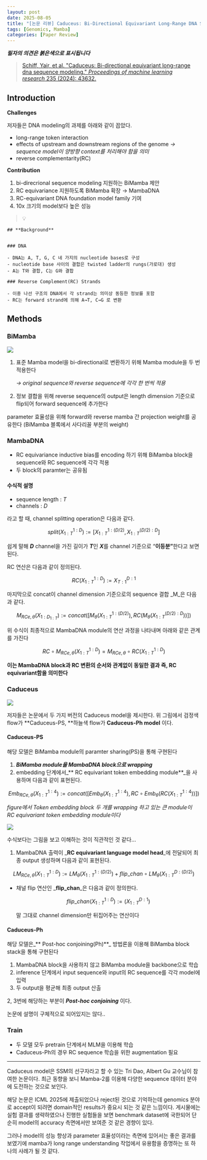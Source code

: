 ```yaml
---
layout: post
date: 2025-08-05
title: "[논문 리뷰] Caduceus: Bi-Directional Equivariant Long-Range DNA Sequence Modeling"
tags: [Genomics, Mamba]
categories: [Paper Review]
---
```


<span class="notion-red">_**필자의 의견은 붉은색으로 표시됩니다**_</span>


> [Schiff, Yair, et al. "Caduceus: Bi-directional equivariant long-range dna sequence modeling." ](https://pmc.ncbi.nlm.nih.gov/articles/PMC12189541/)[_Proceedings of machine learning research_](https://pmc.ncbi.nlm.nih.gov/articles/PMC12189541/)[ 235 (2024): 43632.](https://pmc.ncbi.nlm.nih.gov/articles/PMC12189541/)



## Introduction


**Challenges**


저자들은 DNA modeling의 과제를 아래와 같이 꼽았다.

- long-range token interaction
- effects of upstream and downstream regions of the genome 
_→ sequence model이 양방향 context를 처리해야 함을 의미_
- reverse complementarity(RC)

**Contribution**

1. bi-direcrional sequence modeling 지원하는 BiMamba 제안
1. RC equivariance 지원하도록 BiMamba 확장 → MambaDNA
1. RC-equivariant DNA foundation model family 기여
1. 10x 크기의 model보다 높은 성능

> 💡 


	## **Background**


	### DNA

	- DNA는 A, T, G, C 네 가지의 nucleotide bases로 구성
	- nucleotide base 사이의 결합은 twisted ladder의 rungs(가로대) 생성
	- A는 T와 결합, C는 G와 결합

	### Reverse Complement(RC) Strands

	- 이중 나선 구조의 DNA에서 각 strand는 의미상 동등한 정보를 포함
	- RC는 forward strand에 의해 A→T, C→G 로 변환


## Methods



### BiMamba


![](https://prod-files-secure.s3.us-west-2.amazonaws.com/542b861c-36a8-4051-84e5-8804b6728dba/2c247d59-7815-4980-99f0-8f0d21f445a7/image.png?X-Amz-Algorithm=AWS4-HMAC-SHA256&X-Amz-Content-Sha256=UNSIGNED-PAYLOAD&X-Amz-Credential=ASIAZI2LB4666BCIZ4L6%2F20251008%2Fus-west-2%2Fs3%2Faws4_request&X-Amz-Date=20251008T190109Z&X-Amz-Expires=3600&X-Amz-Security-Token=IQoJb3JpZ2luX2VjECsaCXVzLXdlc3QtMiJGMEQCIHfeDsTFIEdivzVdqaL6oa0UHnlQgf9o3rLNwmMp06oIAiBtcM24BeSoxBfi1MHFJDaRTnIKSumuj2I8TFjQpK612SqIBAjE%2F%2F%2F%2F%2F%2F%2F%2F%2F%2F8BEAAaDDYzNzQyMzE4MzgwNSIMLDBu9ZPedcuJWmAZKtwDB4h4Su7qLpzdZeFgFWPIGEl3LLzLhdwD9z6eGdCLplD3JlTPZgXbZK9LYaWFtn8q18SNSGgLql5ISKjuHFJQr8grVtqiKs%2FGu%2FfOcW%2BgFDqy3jwbB%2FP%2BhOXEPG82FRFUOQOT%2FGVwwG1WK9UomgxblQAV6e%2F%2Bh%2FO3le4VuQssCssjT3jokdfGzdjB7GnWBczE1bzf79VknGx1Az9ehYqu%2FlWn6BIO69jASqJfPjyEkFbzIqT2uqFb02WqlscS05luhYFkoqjUYTEtHfU381feS1TP74DFcUKwFXSaPFT%2FNWWIxIMexFcv%2Fls3UpEvStkqmk9jTqq6%2BYXHKqS1Wdo5MmuY4nAGR6JBl%2B8h9iKjqz7ULG2zhHq2RG%2B2g529B%2BzYTqp2ZUgs%2B0O47G7PAfg0joxupYkg5CPfvhkSW91f4XoMf7gKjMe3igOZ4njXf37MoHpDqfKDK0xxJkfZTKTV2lE%2F2E%2BMJkMwHUjDJC5XMjGeIF%2BGXrlOUW0s7u7M%2BhAHoLg1bMDxl90da%2Fxubk%2F%2B4eXKs75mzHa5WfiUNDwB9rjV%2B0tgDLyFq2uc1%2F1znzwESn3wYHEh61ugnMm%2BnX6fCNmsrfDsOuiPd2zjKjJ3TxnFTZ7gWYFY1Nz3UzAwiuCaxwY6pgGBiE0kiPDBcdxi8PosN2QXzXZrAvfwxPClcZT6CrQYJPoDcUNvNkfPsElKDRjRgv23Dr99briSNk9A8dN4T5JrWd1fZYLlb2WL2%2Fut3mDzdkNCflJO2WZdDstk5pzIRzpy8ydhks%2F4lYo8RFzkZgzpEye6AKKeMOw4CFnUwMUhoRGWCDPRHcYCr0x7frBwZ1hcd3jtYVhh8gVyaX9WFVt6Sjgu4N2s&X-Amz-Signature=c06f857aa5c68b9c3ced98f689b998fd39ca7632e65bd6ac30388afb28831e0d&X-Amz-SignedHeaders=host&x-amz-checksum-mode=ENABLED&x-id=GetObject)

1. 표준 Mamba model을 bi-directional로 변환하기 위해 Mamba module을 두 번 적용한다

	_→ original sequence와 reverse sequence에 각각 한 번씩 적용_

1. 정보 결합을 위해 reverse sequence의 output은 length dimension 기준으로 flip되어 forward sequence에 추가한다

parameter 효율성을 위해 forward와 reverse mamba 간 projection weight를 공유한다 (BiMamba 블록에서 사다리꼴 부분의 weight)



### MambaDNA

- RC equivariance inductive bias를 encoding 하기 위해 BiMamba block을 sequence와 RC sequence에 각각 적용
- 두 block의 paramter는 공유됨


#### 수식적 설명

- sequence length : _T_
- channels : _D_

라고 할 때,  channel splitting operation은 다음과 같다.


$$
split(X^{1:D}_{1:T}):=[X^{1:(D/2)}_{1:T},X^{(D/2):D}_{1:T}]
$$


<span class="notion-red">쉽게 말해 </span><span class="notion-red">_**D**_</span><span class="notion-red"> channel을 가진 길이가 </span><span class="notion-red">_**T**_</span><span class="notion-red">인 </span><span class="notion-red">_**X**_</span><span class="notion-red">를 channel 기준으로 “</span><span class="notion-red">**이등분”**</span><span class="notion-red">한다고 보면 된다.</span>


RC 연산은 다음과 같이 정의된다.


$$
RC(X^{1:D}_{1:T}):=X^{D:1}_{T:1}
$$


마지막으로 concat이 channel dimension 기준으로의 sequence 결합 _M_은 다음과 같다.


$$
M_{RCe,\theta}(X_{1:D_{1:T}}):=concat([M_{\theta}(X^{1:(D/2)}_{1:T}),RC(M_{\theta}(X^{(D/2):D}_{1:T}))])
$$


위 수식이 최종적으로 MambaDNA module의 연산 과정을 나타내며 아래와 같은 관계를 가진다


$$
RC\circ M_{RCe,\theta}(X^{1:D}_{1:T}) = M_{RCe,\theta} \circ RC(X^{1:D}_{1:T})
$$


**이는 MambaDNA block과 RC 변환의 순서와 관계없이 동일한 결과 즉, RC equivariant함을 의미한다**



### Caduceus


![](https://prod-files-secure.s3.us-west-2.amazonaws.com/542b861c-36a8-4051-84e5-8804b6728dba/f94a60d7-8145-473b-aef9-7c68d3ec604a/image.png?X-Amz-Algorithm=AWS4-HMAC-SHA256&X-Amz-Content-Sha256=UNSIGNED-PAYLOAD&X-Amz-Credential=ASIAZI2LB4666BCIZ4L6%2F20251008%2Fus-west-2%2Fs3%2Faws4_request&X-Amz-Date=20251008T190109Z&X-Amz-Expires=3600&X-Amz-Security-Token=IQoJb3JpZ2luX2VjECsaCXVzLXdlc3QtMiJGMEQCIHfeDsTFIEdivzVdqaL6oa0UHnlQgf9o3rLNwmMp06oIAiBtcM24BeSoxBfi1MHFJDaRTnIKSumuj2I8TFjQpK612SqIBAjE%2F%2F%2F%2F%2F%2F%2F%2F%2F%2F8BEAAaDDYzNzQyMzE4MzgwNSIMLDBu9ZPedcuJWmAZKtwDB4h4Su7qLpzdZeFgFWPIGEl3LLzLhdwD9z6eGdCLplD3JlTPZgXbZK9LYaWFtn8q18SNSGgLql5ISKjuHFJQr8grVtqiKs%2FGu%2FfOcW%2BgFDqy3jwbB%2FP%2BhOXEPG82FRFUOQOT%2FGVwwG1WK9UomgxblQAV6e%2F%2Bh%2FO3le4VuQssCssjT3jokdfGzdjB7GnWBczE1bzf79VknGx1Az9ehYqu%2FlWn6BIO69jASqJfPjyEkFbzIqT2uqFb02WqlscS05luhYFkoqjUYTEtHfU381feS1TP74DFcUKwFXSaPFT%2FNWWIxIMexFcv%2Fls3UpEvStkqmk9jTqq6%2BYXHKqS1Wdo5MmuY4nAGR6JBl%2B8h9iKjqz7ULG2zhHq2RG%2B2g529B%2BzYTqp2ZUgs%2B0O47G7PAfg0joxupYkg5CPfvhkSW91f4XoMf7gKjMe3igOZ4njXf37MoHpDqfKDK0xxJkfZTKTV2lE%2F2E%2BMJkMwHUjDJC5XMjGeIF%2BGXrlOUW0s7u7M%2BhAHoLg1bMDxl90da%2Fxubk%2F%2B4eXKs75mzHa5WfiUNDwB9rjV%2B0tgDLyFq2uc1%2F1znzwESn3wYHEh61ugnMm%2BnX6fCNmsrfDsOuiPd2zjKjJ3TxnFTZ7gWYFY1Nz3UzAwiuCaxwY6pgGBiE0kiPDBcdxi8PosN2QXzXZrAvfwxPClcZT6CrQYJPoDcUNvNkfPsElKDRjRgv23Dr99briSNk9A8dN4T5JrWd1fZYLlb2WL2%2Fut3mDzdkNCflJO2WZdDstk5pzIRzpy8ydhks%2F4lYo8RFzkZgzpEye6AKKeMOw4CFnUwMUhoRGWCDPRHcYCr0x7frBwZ1hcd3jtYVhh8gVyaX9WFVt6Sjgu4N2s&X-Amz-Signature=33e316e3b34045a4127be67a97d198d4002198f8efc726616d219c3712f28e90&X-Amz-SignedHeaders=host&x-amz-checksum-mode=ENABLED&x-id=GetObject)


저자들은 논문에서 두 가지 버전의 Caduceus model을 제시한다. 위 그림에서 검정색 flow가 **Caduceus-PS, **하늘색 flow가 **Caduceus-Ph model** 이다.



#### Caduceus-PS


해당 모델은 BiMamba module의 paramter sharing(PS)을 통해 구현된다

1. _**BiMamba module을 MambaDNA block으로 wrapping**_
1. embedding 단계에서_** RC equivariant token embedding module**_을 사용하며 다음과 같이 표현된다.

$$
Emb_{RCe,\theta}(X^{1:4}_{1:T}):=concat([Emb_{\theta}(X^{1:4}_{1:T}),RC \circ Emb_{\theta}(RC(X^{1:4}_{1:T}))])
$$


_figure에서 Token embedding block 두 개를 wrapping 하고 있는 큰 module이 RC equivariant token embedding module이다_


![](https://prod-files-secure.s3.us-west-2.amazonaws.com/542b861c-36a8-4051-84e5-8804b6728dba/b175e4da-71eb-4e91-8c23-a06dabe673c9/image.png?X-Amz-Algorithm=AWS4-HMAC-SHA256&X-Amz-Content-Sha256=UNSIGNED-PAYLOAD&X-Amz-Credential=ASIAZI2LB4666BCIZ4L6%2F20251008%2Fus-west-2%2Fs3%2Faws4_request&X-Amz-Date=20251008T190109Z&X-Amz-Expires=3600&X-Amz-Security-Token=IQoJb3JpZ2luX2VjECsaCXVzLXdlc3QtMiJGMEQCIHfeDsTFIEdivzVdqaL6oa0UHnlQgf9o3rLNwmMp06oIAiBtcM24BeSoxBfi1MHFJDaRTnIKSumuj2I8TFjQpK612SqIBAjE%2F%2F%2F%2F%2F%2F%2F%2F%2F%2F8BEAAaDDYzNzQyMzE4MzgwNSIMLDBu9ZPedcuJWmAZKtwDB4h4Su7qLpzdZeFgFWPIGEl3LLzLhdwD9z6eGdCLplD3JlTPZgXbZK9LYaWFtn8q18SNSGgLql5ISKjuHFJQr8grVtqiKs%2FGu%2FfOcW%2BgFDqy3jwbB%2FP%2BhOXEPG82FRFUOQOT%2FGVwwG1WK9UomgxblQAV6e%2F%2Bh%2FO3le4VuQssCssjT3jokdfGzdjB7GnWBczE1bzf79VknGx1Az9ehYqu%2FlWn6BIO69jASqJfPjyEkFbzIqT2uqFb02WqlscS05luhYFkoqjUYTEtHfU381feS1TP74DFcUKwFXSaPFT%2FNWWIxIMexFcv%2Fls3UpEvStkqmk9jTqq6%2BYXHKqS1Wdo5MmuY4nAGR6JBl%2B8h9iKjqz7ULG2zhHq2RG%2B2g529B%2BzYTqp2ZUgs%2B0O47G7PAfg0joxupYkg5CPfvhkSW91f4XoMf7gKjMe3igOZ4njXf37MoHpDqfKDK0xxJkfZTKTV2lE%2F2E%2BMJkMwHUjDJC5XMjGeIF%2BGXrlOUW0s7u7M%2BhAHoLg1bMDxl90da%2Fxubk%2F%2B4eXKs75mzHa5WfiUNDwB9rjV%2B0tgDLyFq2uc1%2F1znzwESn3wYHEh61ugnMm%2BnX6fCNmsrfDsOuiPd2zjKjJ3TxnFTZ7gWYFY1Nz3UzAwiuCaxwY6pgGBiE0kiPDBcdxi8PosN2QXzXZrAvfwxPClcZT6CrQYJPoDcUNvNkfPsElKDRjRgv23Dr99briSNk9A8dN4T5JrWd1fZYLlb2WL2%2Fut3mDzdkNCflJO2WZdDstk5pzIRzpy8ydhks%2F4lYo8RFzkZgzpEye6AKKeMOw4CFnUwMUhoRGWCDPRHcYCr0x7frBwZ1hcd3jtYVhh8gVyaX9WFVt6Sjgu4N2s&X-Amz-Signature=68294fcca4a3338e912f62964e685712b8f4082622d894411456cb5827268238&X-Amz-SignedHeaders=host&x-amz-checksum-mode=ENABLED&x-id=GetObject)


<span class="notion-red">수식보다는 그림을 보고 이해하는 것이 직관적인 것 같다…</span>

1. MambaDNA 출력이 _**RC equivariant language model head**_에 전달되어 최종 output 생성하며 다음과 같이 표현된다.

$$
LM_{RCe,\theta}(X^{1:D}_{1:T}):= LM_{\theta}(X^{1:(D/2)}_{1:T})+flip\_chan\circ LM_{\theta}(X^{D:(D/2)}_{1:T})
$$

- 채널 flip 연산인 _**flip\_chan**_은 다음과 같이 정의한다.

	$$
	flip\_chan(X^{1:D}_{1:T}):=(X^{D:1}_{1:T})
	$$


	말 그대로 channel dimension만 뒤집어주는 연산이다



#### Caduceus-Ph


해당 모델은_** Post-hoc conjoining(Ph)**_ 방법론을 이용해 BiMamba block stack을 통해 구현된다

1. MambaDNA block을 사용하지 않고 BiMamba module을 backbone으로 학습
1. inference 단계에서 input sequence와 input의 RC sequence를 각각 model에 입력
1. 두 output을 평균해 최종 output 산출

2, 3번에 해당하는 부분이 _**Post-hoc conjoining**_ 이다.


<span class="notion-red">논문에 설명이 구체적으로 되어있지는 않다..</span>



### Train

- 두 모델 모두 pretrain 단계에서 MLM을 이용해 학습
- Caduceus-Ph의 경우 RC sequence 학습을 위한 augmentation 필요

---


<span class="notion-red">Caduceus model은 SSM의 선구자라고 할 수 있는 Tri Dao, Albert Gu 교수님이 참여한 논문이다. 최근 동향을 보니 Mamba-2를 이용해 다양한 sequence 데이터 분야에 도전하는 것으로 보인다.</span>


<span class="notion-red">해당 논문은 ICML 2025에 제출되었으나 reject된 것으로 기억하는데 genomics 분야로 accept이 되려면 domain적인 results가 중요시 되는 것 같은 느낌이다. 게시물에는 실험 결과를 생략하였으나 진행한 실험들을 보면 benchmark dataset에 국한되어 단순히 model의 accuracy 측면에서만 보여준 것 같은 경향이 있다.</span>


<span class="notion-red">그러나 model의 성능 향상과 parameter 효율성이라는 측면에 있어서는 좋은 결과를 보였기에 mamba가 long range understanding 작업에서 유용함을 증명하는 또 하나의 사례가 될 것 같다.</span>

